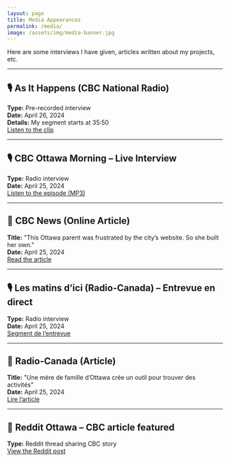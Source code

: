 ```yaml
---
layout: page
title: Media Appearances
permalink: /media/
image: /assets/img/media-banner.jpg
---
```


<!--
![Media Appearances]({{ page.image | relative_url }})
-->

Here are some interviews I have given, articles written about my projects, etc. 

---
<!--
## 📰 CTV News Article  
**Title:** "This Ottawa parent was frustrated by the city of Ottawa’s website, so she built her own"  
**Date:** May 2, 2024  
[Read the article](https://ottawa.ctvnews.ca/this-ottawa-parent-was-frustrated-by-the-city-of-ottawa-s-website-so-she-built-her-own-1.6873832)

---

## 🎙️ CFRA – Ottawa at Work Interview  
**Type:** Radio interview  
**Date:** May 2, 2024  
[Listen to the interview](https://www.iheart.com/podcast/962-ottawa-at-work-with-patric-159294472/episode/oaw-a-bit-of-a-nightmare-172889723/)

---

## 📺 CTV Morning Live Ottawa  
**Type:** TV morning show appearance  
**Date:** May 1, 2024  
[Watch the segment](https://ottawa.ctvnews.ca/video/c2913823-building-a-new-website-for-city-activities)

---
-->
## 🎙️ As It Happens (CBC National Radio)  
**Type:** Pre-recorded interview  
**Date:** April 26, 2024  
**Details:** My segment starts at 35:50  
[Listen to the clip](https://www.cbc.ca/listen/live-radio/1-2-as-it-happens/clip/16058997-a-thousand-steps-forward-one-step-back)

---
<!--
## 📺 CBC Ottawa Evening News  
**Type:** TV news segment  
**Date:** April 25, 2024  
**Details:** I appear at the very beginning of the video and again around the 9:10 mark.  
[Watch the segment](https://www.cbc.ca/player/play/video/1.7185600)

---
-->
## 🎙️ CBC Ottawa Morning – Live Interview  
**Type:** Radio interview  
**Date:** April 25, 2024  
[Listen to the episode (MP3)](https://mp3.cbc.ca/radio/CBC_Radio_VMS/659/278/dave-lPnVVWZO-20240425_1714053249695.mp3)  

---

## 📰 CBC News (Online Article)  
**Title:** "This Ottawa parent was frustrated by the city’s website. So she built her own."  
**Date:** April 25, 2024  
[Read the article](https://www.cbc.ca/news/canada/ottawa/ottawa-recreation-schedule-booking-app-website-1.7183398)

---

## 🎙️ Les matins d’ici (Radio-Canada) – Entrevue en direct  
**Type:** Radio interview  
**Date:** April 25, 2024  
[Segment de l’entrevue](https://ici.radio-canada.ca/ohdio/premiere/emissions/Les-matins-d-ici/segments/entrevue/495095/intelligence-artificielle-inscription-loisirs-activites-ottawa)

---

## 📰 Radio-Canada (Article)  
**Title:** "Une mère de famille d’Ottawa crée un outil pour trouver des activités"  
**Date:** April 25, 2024  
[Lire l’article](https://ici.radio-canada.ca/nouvelle/2067653/trouver-activite-ottawa-programme)

---

## 📰 Reddit Ottawa – CBC article featured  
**Type:** Reddit thread sharing CBC story  
[View the Reddit post](https://www.reddit.com/r/ottawa/s/4gQiJiqtYm)
